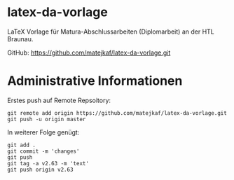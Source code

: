 # latex-da-vorlage

LaTeX Vorlage für Matura-Abschlussarbeiten (Diplomarbeit) an der HTL Braunau.

GitHub: https://github.com/matejkaf/latex-da-vorlage.git

# Administrative Informationen

Erstes push auf Remote Repsoitory:

```
git remote add origin https://github.com/matejkaf/latex-da-vorlage.git
git push -u origin master
```

In weiterer Folge genügt:

```
git add .
git commit -m 'changes'
git push
git tag -a v2.63 -m 'text'
git push origin v2.63
```
